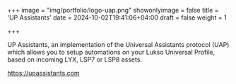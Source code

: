 +++
image = "img/portfolio/logo-uap.png"
showonlyimage = false
title = 'UP Assistants'
date = 2024-10-02T19:41:06+04:00
draft = false
weight = 1

+++

UP Assistants, an implementation of the Universal Assistants protocol (UAP) which allows you to setup automations on your Lukso Universal Profile, based on incoming LYX, LSP7 or LSP8 assets. 

https://upassistants.com